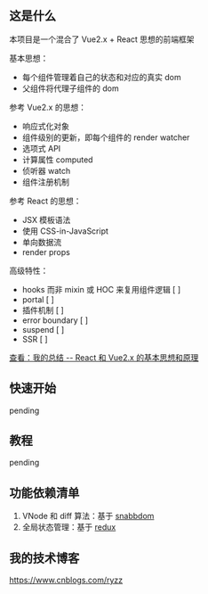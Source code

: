 ## 这是什么

本项目是一个混合了 Vue2.x + React 思想的前端框架

基本思想：

- 每个组件管理着自己的状态和对应的真实 dom
- 父组件将代理子组件的 dom

参考 Vue2.x 的思想：

- 响应式化对象
- 组件级别的更新，即每个组件的 render watcher
- 选项式 API
- 计算属性 computed
- 侦听器 watch
- 组件注册机制

参考 React 的思想：

- JSX 模板语法
- 使用 CSS-in-JavaScript
- 单向数据流
- render props

高级特性：

- hooks 而非 mixin 或 HOC 来复用组件逻辑 [ ]
- portal [ ]
- 插件机制 [ ]
- error boundary [ ]
- suspend [ ]
- SSR [ ]

[<span style="text-decoration: underline;">查看：我的总结 -- React 和 Vue2.x 的基本思想和原理</span>](/docs/React.vs.Vue.md)

## 快速开始

pending

## 教程

pending

## 功能依赖清单

1. VNode 和 diff 算法：基于 [snabbdom](https://github.com/snabbdom/snabbdom)
2. 全局状态管理：基于 [redux](https://github.com/reduxjs/redux)

## 我的技术博客

https://www.cnblogs.com/ryzz
